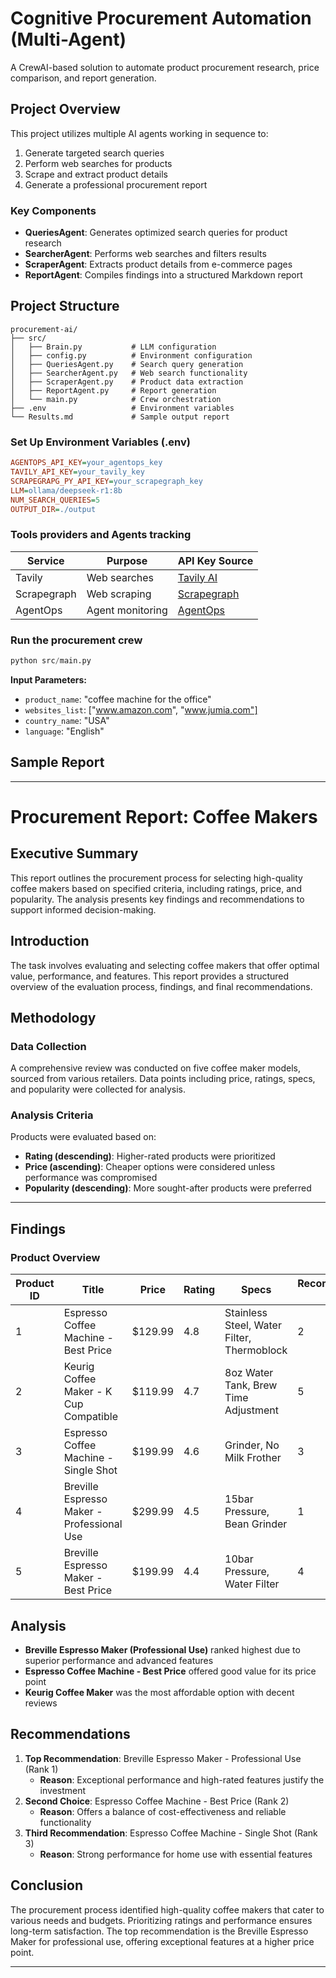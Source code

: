 # Cognitive Procurement Automation (Multi-Agent)

A CrewAI-based solution to automate product procurement research, price comparison, and report generation.

## Project Overview

This project utilizes multiple AI agents working in sequence to:

1. Generate targeted search queries
2. Perform web searches for products
3. Scrape and extract product details
4. Generate a professional procurement report

### Key Components

- **QueriesAgent**: Generates optimized search queries for product research
- **SearcherAgent**: Performs web searches and filters results
- **ScraperAgent**: Extracts product details from e-commerce pages
- **ReportAgent**: Compiles findings into a structured Markdown report

## Project Structure

```code
procurement-ai/
├── src/
│   ├── Brain.py           # LLM configuration
│   ├── config.py          # Environment configuration
│   ├── QueriesAgent.py    # Search query generation
│   ├── SearcherAgent.py   # Web search functionality
│   ├── ScraperAgent.py    # Product data extraction
│   ├── ReportAgent.py     # Report generation
│   └── main.py            # Crew orchestration
├── .env                   # Environment variables
└── Results.md             # Sample output report
```

### Set Up Environment Variables (.env)

   ```ini
   AGENTOPS_API_KEY=your_agentops_key
   TAVILY_API_KEY=your_tavily_key
   SCRAPEGRAPG_PY_API_KEY=your_scrapegraph_key
   LLM=ollama/deepseek-r1:8b
   NUM_SEARCH_QUERIES=5
   OUTPUT_DIR=./output
   ```

### Tools providers and Agents tracking

| Service     | Purpose          | API Key Source                            |
| ----------- | ---------------- | ----------------------------------------- |
| Tavily      | Web searches     | [Tavily AI](https://tavily.com/)          |
| Scrapegraph | Web scraping     | [Scrapegraph](https://scrapegraphai.com/) |
| AgentOps    | Agent monitoring | [AgentOps](https://agentops.ai/)          |

### Run the procurement crew

```python
python src/main.py
```

**Input Parameters:**

- `product_name`: "coffee machine for the office"
- `websites_list`: ["www.amazon.com", "www.jumia.com"]
- `country_name`: "USA"
- `language`: "English"

## Sample Report

---

# Procurement Report: Coffee Makers

## Executive Summary

This report outlines the procurement process for selecting high-quality coffee makers based on specified criteria, including ratings, price, and popularity. The analysis presents key findings and recommendations to support informed decision-making.

## Introduction

The task involves evaluating and selecting coffee makers that offer optimal value, performance, and features. This report provides a structured overview of the evaluation process, findings, and final recommendations.

## Methodology

### Data Collection

A comprehensive review was conducted on five coffee maker models, sourced from various retailers. Data points including price, ratings, specs, and popularity were collected for analysis.

### Analysis Criteria

Products were evaluated based on:

- **Rating (descending)**: Higher-rated products were prioritized
- **Price (ascending)**: Cheaper options were considered unless performance was compromised
- **Popularity (descending)**: More sought-after products were preferred

---

## Findings

### Product Overview

| Product ID | Title                                      | Price   | Rating | Specs                                      | Recommendation Rank |
| ---------- | ------------------------------------------ | ------- | ------ | ------------------------------------------ | ------------------- |
| 1          | Espresso Coffee Machine - Best Price       | $129.99 | 4.8    | Stainless Steel, Water Filter, Thermoblock | 2                   |
| 2          | Keurig Coffee Maker - K Cup Compatible     | $119.99 | 4.7    | 8oz Water Tank, Brew Time Adjustment       | 5                   |
| 3          | Espresso Coffee Machine - Single Shot      | $199.99 | 4.6    | Grinder, No Milk Frother                   | 3                   |
| 4          | Breville Espresso Maker - Professional Use | $299.99 | 4.5    | 15bar Pressure, Bean Grinder               | 1                   |
| 5          | Breville Espresso Maker - Best Price       | $199.99 | 4.4    | 10bar Pressure, Water Filter               | 4                   |

## Analysis

- **Breville Espresso Maker (Professional Use)** ranked highest due to superior performance and advanced features
- **Espresso Coffee Machine - Best Price** offered good value for its price point
- **Keurig Coffee Maker** was the most affordable option with decent reviews

## Recommendations

1. **Top Recommendation**: Breville Espresso Maker - Professional Use (Rank 1)
   - **Reason**: Exceptional performance and high-rated features justify the investment
2. **Second Choice**: Espresso Coffee Machine - Best Price (Rank 2)
   - **Reason**: Offers a balance of cost-effectiveness and reliable functionality
3. **Third Recommendation**: Espresso Coffee Machine - Single Shot (Rank 3)
   - **Reason**: Strong performance for home use with essential features

## Conclusion

The procurement process identified high-quality coffee makers that cater to various needs and budgets. Prioritizing ratings and performance ensures long-term satisfaction. The top recommendation is the Breville Espresso Maker for professional use, offering exceptional features at a higher price point.

---
